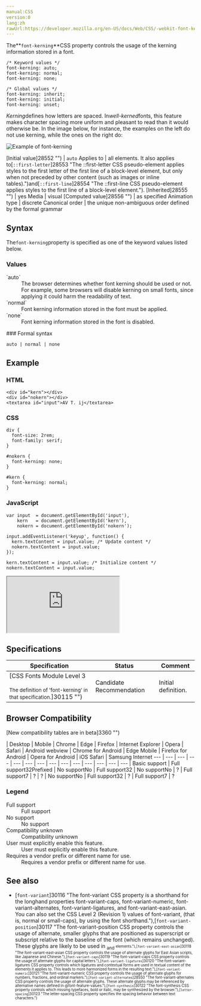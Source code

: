 ```yaml
---
manual:CSS
version:0
lang:zh
rawUrl:https://developer.mozilla.org/en-US/docs/Web/CSS/-webkit-font-kerning
---
```






The**`font-kerning`**CSS property controls the usage of the kerning information stored in a font.


```
/* Keyword values */
font-kerning: auto;
font-kerning: normal;
font-kerning: none;

/* Global values */
font-kerning: inherit;
font-kerning: initial;
font-kerning: unset;
```


*Kerning*defines how letters are spaced. In*well-kerned*fonts, this feature makes character spacing more uniform and pleasant to read than it would otherwise be. In the image below, for instance, the examples on the left do not use kerning, while the ones on the right do:



![Example of font-kerning](%30107.png "")


[Initial value]28552 "") | `auto` 
Applies to | all elements. It also applies to[`::first-letter`]28553 "The ::first-letter CSS pseudo-element applies styles to the first letter of the first line of a block-level element, but only when not preceded by other content (such as images or inline tables).")and[`::first-line`]28554 "The ::first-line CSS pseudo-element applies styles to the first line of a block-level element."). 
[Inherited]28555 "") | yes 
Media | visual 
[Computed value]28556 "") | as specified 
Animation type | discrete 
Canonical order | the unique non-ambiguous order defined by the formal grammar 


## Syntax<a name="Syntax"></a>


The`font-kerning`property is specified as one of the keyword values listed below.


### Values<a name="Values"></a>
<dl><dt id=''>`auto`</dt><dd>The browser determines whether font kerning should be used or not. For example, some browsers will disable kerning on small fonts, since applying it could harm the readability of text.</dd><dt id=''>`normal`</dt><dd>Font kerning information stored in the font must be applied.</dd><dt id=''>`none`</dt><dd>Font kerning information stored in the font is disabled.</dd></dl>
### Formal syntax<a name="Formal_syntax"></a>

```
auto | normal | none
```

## Example<a name="Example"></a>

### HTML<a name="HTML"></a>

```
<div id="kern"></div>
<div id="nokern"></div>
<textarea id="input">AV T. ij</textarea>
```

### CSS<a name="CSS"></a>

```
div {
  font-size: 2rem;
  font-family: serif;
}

#nokern {
  font-kerning: none;
}

#kern {
  font-kerning: normal;
}
```

### JavaScript<a name="JavaScript"></a>

```
var input  = document.getElementById('input'),
    kern   = document.getElementById('kern'),
    nokern = document.getElementById('nokern');

input.addEventListener('keyup', function() {
  kern.textContent = input.value; /* Update content */
  nokern.textContent = input.value;
});

kern.textContent = input.value; /* Initialize content */
nokern.textContent = input.value;
```


<iframe src='https://mdn.mozillademos.org/en-US/docs/Web/CSS/font-kerning$samples/Example?revision=1319160' width='null' height='null'></iframe>



## Specifications<a name="Specifications"></a>

Specification | Status | Comment 
 ---  |  ---  |  ---  | 
[CSS Fonts Module Level 3<br></br><small>The definition of &#39;font-kerning&#39; in that specification.</small>]30115 "") | Candidate Recommendation | Initial definition. 


## Browser Compatibility<a name="Browser_Compatibility"></a>
[New compatibility tables are in beta<i></i>]3360 "")

 | <abbr>Desktop<i></i></abbr> | <abbr>Mobile<i></i></abbr> 
 | <abbr>Chrome<i></i></abbr> | <abbr>Edge<i></i></abbr> | <abbr>Firefox<i></i></abbr> | <abbr>Internet Explorer<i></i></abbr> | <abbr>Opera<i></i></abbr> | <abbr>Safari<i></i></abbr> | <abbr>Android webview<i></i></abbr> | <abbr>Chrome for Android<i></i></abbr> | <abbr>Edge Mobile<i></i></abbr> | <abbr>Firefox for Android<i></i></abbr> | <abbr>Opera for Android<i></i></abbr> | <abbr>iOS Safari<i></i></abbr> | <abbr>Samsung Internet<i></i></abbr> 
 ---  |  ---  |  ---  |  ---  |  ---  |  ---  |  ---  |  ---  |  ---  |  ---  |  ---  |  ---  |  ---  |  ---  | 
Basic support | <abbr>Full support</abbr>32<abbr>Prefixed<i></i></abbr> | <abbr>No support</abbr>No | <abbr>Full support</abbr>32 | <abbr>No support</abbr>No | <abbr>?</abbr> | <abbr>Full support</abbr>7 | <abbr>?</abbr> | <abbr>?</abbr> | <abbr>No support</abbr>No | <abbr>Full support</abbr>32 | <abbr>?</abbr> | <abbr>Full support</abbr>7 | <abbr>?</abbr> 


### Legend<a name="Legend"></a>
<dl><dt id=''><abbr>Full support</abbr></dt><dd>Full support</dd><dt id=''><abbr>No support</abbr></dt><dd>No support</dd><dt id=''><abbr>Compatibility unknown</abbr></dt><dd>Compatibility unknown</dd><dt id=''><abbr>User must explicitly enable this feature.<i></i></abbr></dt><dd>User must explicitly enable this feature.</dd><dt id=''><abbr>Requires a vendor prefix or different name for use.<i></i></abbr></dt><dd>Requires a vendor prefix or different name for use.</dd></dl>

## See also<a name="See_also"></a>

* [`font-variant`]30116 "The font-variant CSS property is a shorthand for the longhand properties font-variant-caps, font-variant-numeric, font-variant-alternates, font-variant-ligatures, and font-variant-east-asian. You can also set the CSS Level 2 (Revision 1) values of font-variant, (that is, normal or small-caps), by using the font shorthand."),[`font-variant-position`]30117 "The font-variant-position CSS property controls the usage of alternate, smaller glyphs that are positioned as superscript or subscript relative to the baseline of the font (which remains unchanged). These glyphs are likely to be used in <sub> and <sup> elements."),[`font-variant-east-asian`]30118 "The font-variant-east-asian CSS property controls the usage of alternate glyphs for East Asian scripts, like Japanese and Chinese."),[`font-variant-caps`]30119 "The font-variant-caps CSS property controls the usage of alternate glyphs for capital letters."),[`font-variant-ligatures`]30120 "The font-variant-ligatures CSS property controls which ligatures and contextual forms are used in textual content of the elements it applies to. This leads to more harmonized forms in the resulting text."),[`font-variant-numeric`]30121 "The font-variant-numeric CSS property controls the usage of alternate glyphs for numbers, fractions, and ordinal markers."),[`font-variant-alternates`]28550 "The font-variant-alternates CSS property controls the usage of alternate glyphs. These alternate glyphs may be referenced by alternative names defined in @font-feature-values."),[`font-synthesis`]30122 "The font-synthesis CSS property controls which missing typefaces, bold or italic, may be synthesized by the browser."),[`letter-spacing`]30123 "The letter-spacing CSS property specifies the spacing behavior between text characters.")




